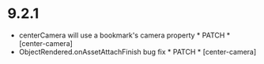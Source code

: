 9.2.1
=====

- centerCamera will use a bookmark's camera property * PATCH * [center-camera]
- ObjectRendered.onAssetAttachFinish bug fix * PATCH * [center-camera]